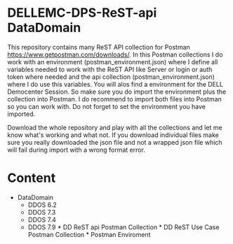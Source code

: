 # DELLEMC-DPS-ReST-api DataDomain
This repository contains many ReST API collection for Postman https://www.getpostman.com/downloads/.
In this Postman collections I do work with an environment (postman_environment.json) where I define all variables needed to work with the ReST API like Server or login or auth token where needed and the api collection (postman_environment.json) where I do use this variables.
You will alos find a environment for the DELL Democenter Session.  So make sure you do import the environment plus the collection into Postman. I do recommend to import both files into Postman so you can work with. Do not forget to set the environment you have imported.

Download the whole repository and play with all the collections and let me know what's working and what not.
If you download individual files make sure you really downloaded the json file and not a wrapped json file which will fail during import with a wrong format error.

# Content
* DataDomain  
  * DDOS 6.2
  * DDOS 7.3
  * DDOS 7.4
  * DDOS 7.9
  		* DD ReST api Postman Collection
  		* DD ReST Use Case Postman Collection
  		* Postman Enviroment 	
